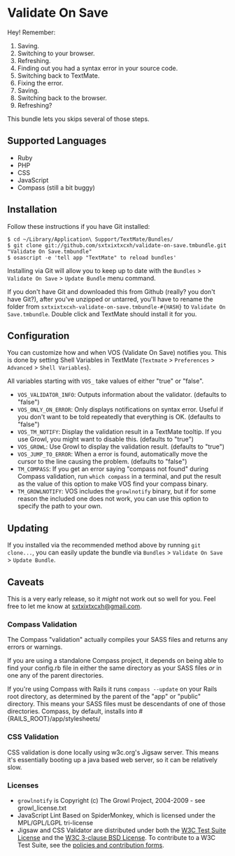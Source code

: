 Validate On Save
================

Hey! Remember:

  1. Saving.
  2. Switching to your browser.
  3. Refreshing.
  4. Finding out you had a syntax error in your source code.
  5. Switching back to TextMate.
  6. Fixing the error.
  7. Saving.
  8. Switching back to the browser.
  9. Refreshing?

This bundle lets you skips several of those steps.


Supported Languages
-------------------

  * Ruby
  * PHP
  * CSS
  * JavaScript
  * Compass (still a bit buggy)


Installation
------------

Follow these instructions if you have Git installed:

    $ cd ~/Library/Application\ Support/TextMate/Bundles/
    $ git clone git://github.com/sxtxixtxcxh/validate-on-save.tmbundle.git "Validate On Save.tmbundle"
    $ osascript -e 'tell app "TextMate" to reload bundles'
    
Installing via Git will allow you to keep up to date with the `Bundles` > `Validate On Save` > `Update Bundle` menu command.

If you don't have Git and downloaded this from Github (really? you don't have Git?), after you've unzipped or untarred, you'll have to rename the folder from `sxtxixtxcxh-validate-on-save.tmbundle-#{HASH}` to `Validate On Save.tmbundle`. Double click and TextMate should install it for you.


Configuration
-------------

You can customize how and when VOS (Validate On Save) notifies you. This is done by setting Shell Variables in TextMate (`Textmate` > `Preferences` > `Advanced` > `Shell Variables`).

All variables starting with `VOS_` take values of either "true" or "false".

*  `VOS_VALIDATOR_INFO`: Outputs information about the validator. (defaults to "false")
*  `VOS_ONLY_ON_ERROR`: Only displays notifications on syntax error. Useful if you don't want to be told repeatedly that everything is OK. (defaults to "false")
*  `VOS_TM_NOTIFY`: Display the validation result in a TextMate tooltip. If you use Growl, you might want to disable this. (defaults to "true")
*  `VOS_GROWL`: Use Growl to display the validation result. (defaults to "true")
*  `VOS_JUMP_TO_ERROR`: When a error is found, automatically move the cursor to the line causing the problem. (defaults to "false")
*  `TM_COMPASS`: If you get an error saying "compass not found" during Compass validation, run `which compass` in a terminal, and put the result as the value of this option to make VOS find your compass binary.
* `TM_GROWLNOTIFY`: VOS includes the `growlnotify` binary, but if for some reason the included one does not work, you can use this option to specify the path to your own.


Updating
--------

If you installed via the recommended method above by running `git clone...`, you can easily update the bundle via `Bundles` > `Validate On Save` > `Update Bundle`.


Caveats
-------

This is a very early release, so it *might* not work out so well for you. Feel free to let me know at [sxtxixtxcxh@gmail.com](mailto:sxtxixtxcxh@gmail.com).

### Compass Validation

The Compass "validation" actually compiles your SASS files and returns any errors or warnings. 

If you are using a standalone Compass project, it depends on being able to find your config.rb file in either the same directory as your SASS files *or* in one any of the parent directories. 

If you're using Compass with Rails it runs `compass --update` on your Rails root directory, as determined by the parent of the "app" or "public" directory. This means your SASS files must be descendants of one of those directories. Compass, by default, installs into #{RAILS_ROOT}/app/stylesheets/

### CSS Validation

CSS validation is done locally using w3c.org's Jigsaw server. This means it's essentially booting up a java based web server, so it can be relatively slow.

### Licenses

  * `growlnotify` is Copyright (c) The Growl Project, 2004-2009 - see growl_license.txt
  * JavaScript Lint Based on SpiderMonkey, which is licensed under the MPL/GPL/LGPL tri-license
  * Jigsaw and CSS Validator are distributed under both the <a href="http://www.w3.org/Consortium/Legal/2008/04-testsuite-license">W3C Test Suite License</a> and the <a href="http://www.w3.org/Consortium/Legal/2008/03-bsd-license">W3C 3-clause BSD License</a>. To contribute to a W3C Test Suite, see the <a href="http://www.w3.org/2004/10/27-testcases">policies and contribution forms</a>.
